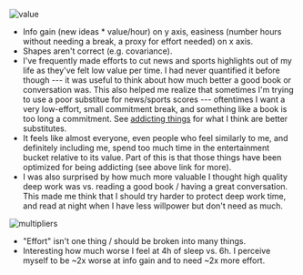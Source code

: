 ![value](https://github.com/BillZito/billzito.github.io/blob/master/assets/IMG_4847.jpg?raw=true)

- Info gain (new ideas * value/hour) on y axis, easiness (number hours without needing a break, a proxy for effort needed) on x axis.
- Shapes aren't correct (e.g. covariance).
- I've frequently made efforts to cut news and sports highlights out of my life as they've felt low value per time. I had never quantified it before though --- it was useful to think about how much better a good book or conversation was. This also helped me realize that sometimes I'm trying to use a poor substitue for news/sports scores --- oftentimes I want a very low-effort, small commitment break, and something like a book is too long a commitment. See [addicting things](https://www.billzito.com/2020/10/10/addicting-things) for what I think are better substitutes.
- It feels like almost everyone, even people who feel similarly to me, and definitely including me, spend too much time in the entertainment bucket relative to its value. Part of this is that those things have been optimized for being addicting (see above link for more).
- I was also surprised by how much more valuable I thought high quality deep work was vs. reading a good book / having a great conversation. This made me think that I should try harder to protect deep work time, and read at night when I have less willpower but don't need as much.

![multipliers](https://github.com/BillZito/billzito.github.io/blob/master/assets/IMG_4848.jpg?raw=true)

- "Effort" isn't one thing / should be broken into many things.
- Interesting how much worse I feel at 4h of sleep vs. 6h. I perceive myself to be ~2x worse at info gain and to need ~2x more effort.
